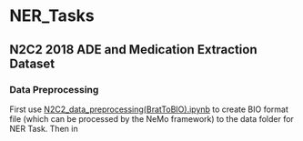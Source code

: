 # NER_Tasks
## N2C2 2018 ADE and Medication Extraction Dataset
### Data Preprocessing
First use [N2C2_data_preprocessing(BratToBIO).ipynb](N2C2_data_preprocessing(BratToBIO).ipynb) to create BIO format file (which can be processed by the NeMo framework) to the data folder for NER Task.
Then in 
